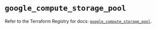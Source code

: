 # `google_compute_storage_pool`

Refer to the Terraform Registry for docs: [`google_compute_storage_pool`](https://registry.terraform.io/providers/hashicorp/google-beta/6.31.0/docs/resources/google_compute_storage_pool).
